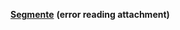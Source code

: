 [**Segmente**](https://www.hypoport.de/unternehmensprofil/geschaeftsbereiche/)
 **(error reading attachment)**